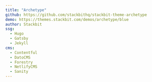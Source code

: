 ```yaml
---
title: "Archetype"
github: https://github.com/stackbithq/stackbit-theme-archetype
demo: https://themes.stackbit.com/demos/archetype/blue
author: Stackbit
ssg:
  - Hugo
  - Gatsby
  - Jekyll
cms:
  - Contentful
  - DatoCMS
  - Forestry
  - NetlifyCMS
  - Sanity
---
```

